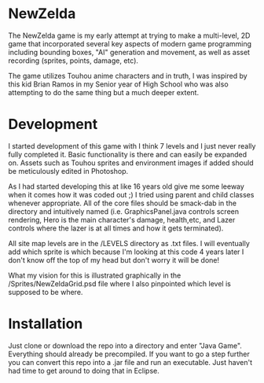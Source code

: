 # NewZelda

The NewZelda game is my early attempt at trying to make a multi-level, 2D game that incorporated several key aspects of modern game programming including bounding boxes, "AI" generation and movement, as well as asset recording (sprites, points, damage, etc).

The game utilizes Touhou anime characters and in truth, I was inspired by this kid Brian Ramos in my Senior year of High School who was also attempting to do the same thing but a much deeper extent.

# Development

I started development of this game with I think 7 levels and I just never really fully completed it. Basic functionality is there and can easily be expanded on. Assets such as Touhou sprites and environment images if added should be meticulously edited in Photoshop.

As I had started developing this at like 16 years old give me some leeway when it comes how it was coded out ;) I tried using parent and child classes whenever appropriate. All of the core files should be smack-dab in the directory and intuitively named (i.e. GraphicsPanel.java controls screen rendering, Hero is the main character's damage, health,etc, and Lazer controls where the lazer is at all times and how it gets terminated). 

All site map levels are in the /LEVELS directory as .txt files. I will eventually add which sprite is which because I'm looking at this code 4 years later I don't know off the top of my head but don't worry it will be done!

What my vision for this is illustrated graphically in the /Sprites/NewZeldaGrid.psd file where I also pinpointed which level is supposed to be where.

# Installation

Just clone or download the repo into a directory and enter "Java Game". Everything should already be precompiled. If you want to go a step further you can convert this repo into a .jar file and run an executable. Just haven't had time to get around to doing that in Eclipse.
